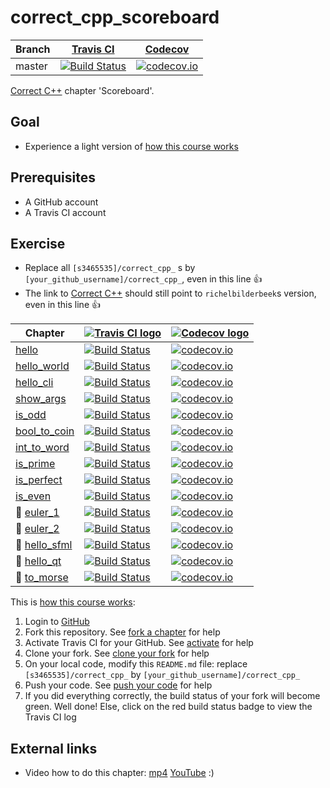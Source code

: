 # correct_cpp_scoreboard

Branch|[Travis CI](https://travis-ci.org)|[Codecov](https://www.codecov.io)
---|---|---
master|[![Build Status](https://travis-ci.org/[s3465535]/correct_cpp_scoreboard.svg?branch=master)](https://travis-ci.org/[s3465535]/correct_cpp_scoreboard)|[![codecov.io](https://codecov.io/github/[s3465535]/correct_cpp_scoreboard/coverage.svg?branch=master)](https://codecov.io/github/[s3465535]/correct_cpp_scoreboard/branch/master)

[Correct C++](https://github.com/richelbilderbeek/correct_cpp) chapter 'Scoreboard'.

## Goal

 * Experience a light version of [how this course works](https://github.com/richelbilderbeek/correct_cpp/blob/master/doc/how_this_course_works.md)

## Prerequisites

 * A GitHub account
 * A Travis CI account

## Exercise

 * Replace all `[s3465535]/correct_cpp_` s by `[your_github_username]/correct_cpp_`, even in this line :+1:
 * The link to [Correct C++](https://github.com/richelbilderbeek/correct_cpp) should still point to `richelbilderbeek`s version, even in this line :+1:

Chapter|[![Travis CI logo](TravisCI.png)](https://travis-ci.org)|[![Codecov logo](Codecov.png)](https://www.codecov.io)
---|---|---
[hello](https://github.com/[s3465535]/correct_cpp_hello)|[![Build Status](https://travis-ci.org/[s3465535]/correct_cpp_hello.svg?branch=master)](https://travis-ci.org/[s3465535]/correct_cpp_hello) | [![codecov.io](https://codecov.io/github/[s3465535]/correct_cpp_hello/coverage.svg?branch=master)](https://codecov.io/github/[s3465535]/correct_cpp_hello?branch=master)
[hello_world](https://github.com/[s3465535]/correct_cpp_hello_world)|[![Build Status](https://travis-ci.org/[s3465535]/correct_cpp_hello_world.svg?branch=master)](https://travis-ci.org/[s3465535]/correct_cpp_hello_world) | [![codecov.io](https://codecov.io/github/[s3465535]/correct_cpp_hello_world/coverage.svg?branch=master)](https://codecov.io/github/[s3465535]/correct_cpp_hello_world?branch=master)
[hello_cli](https://github.com/[s3465535]/correct_cpp_hello_cli)|[![Build Status](https://travis-ci.org/[s3465535]/correct_cpp_hello_cli.svg?branch=master)](https://travis-ci.org/[s3465535]/correct_cpp_hello_cli) | [![codecov.io](https://codecov.io/github/[s3465535]/correct_cpp_hello_cli/coverage.svg?branch=master)](https://codecov.io/github/[s3465535]/correct_cpp_hello_cli?branch=master)
[show_args](https://github.com/[s3465535]/correct_cpp_show_args)|[![Build Status](https://travis-ci.org/[s3465535]/correct_cpp_show_args.svg?branch=master)](https://travis-ci.org/[s3465535]/correct_cpp_show_args) | [![codecov.io](https://codecov.io/github/[s3465535]/correct_cpp_show_args/coverage.svg?branch=master)](https://codecov.io/github/[s3465535]/correct_cpp_show_args?branch=master)
[is_odd](https://github.com/[s3465535]/correct_cpp_is_odd)|[![Build Status](https://travis-ci.org/[s3465535]/correct_cpp_is_odd.svg?branch=master)](https://travis-ci.org/[s3465535]/correct_cpp_is_odd) | [![codecov.io](https://codecov.io/github/[s3465535]/correct_cpp_is_odd/coverage.svg?branch=master)](https://codecov.io/github/[s3465535]/correct_cpp_is_odd?branch=master)
[bool_to_coin](https://github.com/[s3465535]/correct_cpp_bool_to_coin)|[![Build Status](https://travis-ci.org/[s3465535]/correct_cpp_bool_to_coin.svg?branch=master)](https://travis-ci.org/[s3465535]/correct_cpp_bool_to_coin) | [![codecov.io](https://codecov.io/github/[s3465535]/correct_cpp_bool_to_coin/coverage.svg?branch=master)](https://codecov.io/github/[s3465535]/correct_cpp_bool_to_coin?branch=master)
[int_to_word](https://github.com/[s3465535]/correct_cpp_int_to_word)|[![Build Status](https://travis-ci.org/[s3465535]/correct_cpp_int_to_word.svg?branch=master)](https://travis-ci.org/[s3465535]/correct_cpp_int_to_word) | [![codecov.io](https://codecov.io/github/[s3465535]/correct_cpp_int_to_word/coverage.svg?branch=master)](https://codecov.io/github/[s3465535]/correct_cpp_int_to_word?branch=master)
[is_prime](https://github.com/[s3465535]/correct_cpp_is_prime)|[![Build Status](https://travis-ci.org/[s3465535]/correct_cpp_is_prime.svg?branch=master)](https://travis-ci.org/[s3465535]/correct_cpp_is_prime) | [![codecov.io](https://codecov.io/github/[s3465535]/correct_cpp_is_prime/coverage.svg?branch=master)](https://codecov.io/github/[s3465535]/correct_cpp_is_prime?branch=master)
[is_perfect](https://github.com/[s3465535]/correct_cpp_is_perfect)|[![Build Status](https://travis-ci.org/[s3465535]/correct_cpp_is_perfect.svg?branch=master)](https://travis-ci.org/[s3465535]/correct_cpp_is_perfect) | [![codecov.io](https://codecov.io/github/[s3465535]/correct_cpp_is_perfect/coverage.svg?branch=master)](https://codecov.io/github/[s3465535]/correct_cpp_is_perfect?branch=master)
[is_even](https://github.com/[s3465535]/correct_cpp_is_even)|[![Build Status](https://travis-ci.org/[s3465535]/correct_cpp_is_even.svg?branch=master)](https://travis-ci.org/[s3465535]/correct_cpp_is_even) | [![codecov.io](https://codecov.io/github/[s3465535]/correct_cpp_is_even/coverage.svg?branch=master)](https://codecov.io/github/[s3465535]/correct_cpp_is_even?branch=master)
:construction: [euler_1](https://github.com/[s3465535]/correct_cpp_euler_1)|[![Build Status](https://travis-ci.org/[s3465535]/correct_cpp_euler_1.svg?branch=master)](https://travis-ci.org/[s3465535]/correct_cpp_euler_1) | [![codecov.io](https://codecov.io/github/[s3465535]/correct_cpp_euler_1/coverage.svg?branch=master)](https://codecov.io/github/[s3465535]/correct_cpp_euler_1?branch=master)
:construction: [euler_2](https://github.com/[s3465535]/correct_cpp_euler_2)|[![Build Status](https://travis-ci.org/[s3465535]/correct_cpp_euler_2.svg?branch=master)](https://travis-ci.org/[s3465535]/correct_cpp_euler_2) | [![codecov.io](https://codecov.io/github/[s3465535]/correct_cpp_euler_2/coverage.svg?branch=master)](https://codecov.io/github/[s3465535]/correct_cpp_euler_2?branch=master)
:construction: [hello_sfml](https://github.com/[s3465535]/correct_cpp_hello_sfml)|[![Build Status](https://travis-ci.org/[s3465535]/correct_cpp_hello_sfml.svg?branch=master)](https://travis-ci.org/[s3465535]/correct_cpp_hello_sfml) | [![codecov.io](https://codecov.io/github/[s3465535]/correct_cpp_hello_sfml/coverage.svg?branch=master)](https://codecov.io/github/[s3465535]/correct_cpp_hello_sfml?branch=master)
:construction: [hello_qt](https://github.com/[s3465535]/correct_cpp_hello_qt)|[![Build Status](https://travis-ci.org/[s3465535]/correct_cpp_hello_qt.svg?branch=master)](https://travis-ci.org/[s3465535]/correct_cpp_hello_qt) | [![codecov.io](https://codecov.io/github/[s3465535]/correct_cpp_hello_qt/coverage.svg?branch=master)](https://codecov.io/github/[s3465535]/correct_cpp_hello_qt?branch=master)
:construction: [to_morse](https://github.com/[s3465535]/correct_cpp_to_morse)|[![Build Status](https://travis-ci.org/[s3465535]/correct_cpp_to_morse.svg?branch=master)](https://travis-ci.org/[s3465535]/correct_cpp_to_morse) | [![codecov.io](https://codecov.io/github/[s3465535]/correct_cpp_to_morse/coverage.svg?branch=master)](https://codecov.io/github/[s3465535]/correct_cpp_to_morse?branch=master)

This is [how this course works](https://github.com/richelbilderbeek/correct_cpp/blob/master/doc/how_this_course_works.md):

  1. Login to [GitHub](https://github.com/)
  2. Fork this repository. See [fork a chapter](https://github.com/richelbilderbeek/correct_cpp/blob/master/doc/fork_a_chapter.md) for help
  3. Activate Travis CI for your GitHub. See [activate](https://github.com/richelbilderbeek/correct_cpp/blob/master/doc/activate.md) for help 
  4. Clone your fork. See [clone your fork](https://github.com/richelbilderbeek/correct_cpp/blob/master/doc/clone_your_fork.md) for help
  5. On your local code, modify this `README.md` file: replace `[s3465535]/correct_cpp_` by `[your_github_username]/correct_cpp_`
  6. Push your code. See [push your code](https://github.com/richelbilderbeek/correct_cpp/blob/master/doc/push_your_code.md) for help
  7. If you did everything correctly, the build status of your fork will become green. Well done! Else, click on the red build status badge to view the Travis CI log

## External links

 * Video how to do this chapter: [mp4](http://www.richelbilderbeek.nl/correct_cpp_scoreboard.mp4) [YouTube](https://youtu.be/QABP8qEeM9o)
:)
